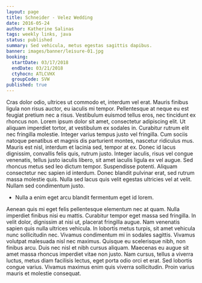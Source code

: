 ```yaml
---
layout: page
title: Schneider - Velez Wedding
date: 2016-05-24
author: Katherine Salinas
tags: weekly links, java
status: published
summary: Sed vehicula, metus egestas sagittis dapibus.
banner: images/banner/leisure-01.jpg
booking:
  startDate: 03/17/2018
  endDate: 03/21/2018
  ctyhocn: ATLCVHX
  groupCode: SVW
published: true
---
```

Cras dolor odio, ultrices ut commodo et, interdum vel erat. Mauris finibus ligula non risus auctor, eu iaculis mi tempor. Pellentesque at neque eu est feugiat pretium nec a risus. Vestibulum euismod tellus eros, nec tincidunt ex rhoncus non. Lorem ipsum dolor sit amet, consectetur adipiscing elit. Ut aliquam imperdiet tortor, at vestibulum ex sodales in. Curabitur rutrum elit nec fringilla molestie.
Integer varius tempus justo vel fringilla. Cum sociis natoque penatibus et magnis dis parturient montes, nascetur ridiculus mus. Mauris est nisl, interdum et lacinia sed, tempor at ex. Donec id lacus dignissim, convallis felis quis, rutrum justo. Integer iaculis, risus vel congue venenatis, tellus justo iaculis libero, sit amet iaculis ligula ex vel augue. Sed rhoncus metus sed leo dictum tempor. Suspendisse potenti. Aliquam consectetur nec sapien id interdum. Donec blandit pulvinar erat, sed rutrum massa molestie quis. Nulla sed lacus quis velit egestas ultricies vel at velit. Nullam sed condimentum justo.

* Nulla a enim eget arcu blandit fermentum eget id lorem.

Aenean quis mi eget felis pellentesque elementum nec at quam. Nulla imperdiet finibus nisi eu mattis. Curabitur tempor eget massa sed fringilla. In velit dolor, dignissim at nisi ut, placerat fringilla augue. Nam venenatis sapien quis nulla ultrices vehicula. In lobortis metus turpis, sit amet vehicula nunc sollicitudin nec. Vivamus condimentum mi in sodales sagittis. Vivamus volutpat malesuada nisl nec maximus. Quisque eu scelerisque nibh, non finibus arcu. Duis nec nisl et nibh cursus aliquam. Maecenas eu augue sit amet massa rhoncus imperdiet vitae non justo. Nam cursus, tellus a viverra luctus, metus diam facilisis lectus, eget porta odio orci et erat. Sed lobortis congue varius. Vivamus maximus enim quis viverra sollicitudin. Proin varius mauris et molestie consequat.

